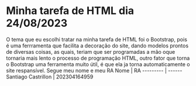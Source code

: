 # Minha tarefa de HTML dia 24/08/2023
 O tema que eu escolhi tratar na minha tarefa de HTML foi o Bootstrap, pois é uma ferrramenta que facilita a decoração do site, dando modelos prontos de diversas coisas, as quais, teriam que ser programadas a mão oque tornaria mais lento o processo de programação HTML, outro fator que torna o Bootstrap uma ferramenta muito útil, é que ela ja torna automaticamente o site respansível.
Segue meu nome e meu RA
Nome   | RA
--------- | ------
Santiago Castrillon | 202304164959
